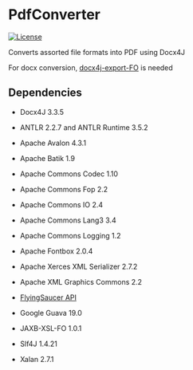 # PdfConverter

[![License](https://img.shields.io/badge/license-MIT%20License-blue.svg)](LICENSE)

Converts assorted file formats into PDF using Docx4J

For docx conversion, [docx4j-export-FO](https://github.com/plutext/docx4j-export-FO) is needed

## Dependencies 

- Docx4J 3.3.5

- ANTLR 2.2.7 and ANTLR Runtime 3.5.2

- Apache Avalon 4.3.1

- Apache Batik 1.9

- Apache Commons Codec 1.10

- Apache Commons Fop 2.2

- Apache Commons IO 2.4

- Apache Commons Lang3 3.4

- Apache Commons Logging 1.2

- Apache Fontbox 2.0.4

- Apache Xerces XML Serializer 2.7.2

- Apache XML Graphics Commons 2.2

- [FlyingSaucer API](https://code.google.com/archive/p/flying-saucer/)

- Google Guava 19.0

- JAXB-XSL-FO 1.0.1

- Slf4J 1.4.21

- Xalan 2.7.1


